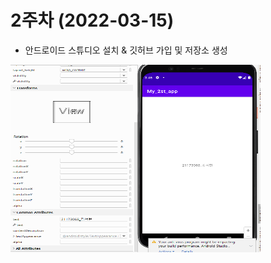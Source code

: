 # 2주차 (2022-03-15)
- 안드로이드 스튜디오 설치 & 깃허브 가입 및 저장소 생성

<img width="400" height="300" src="./pic/2st.PNG"></img>
